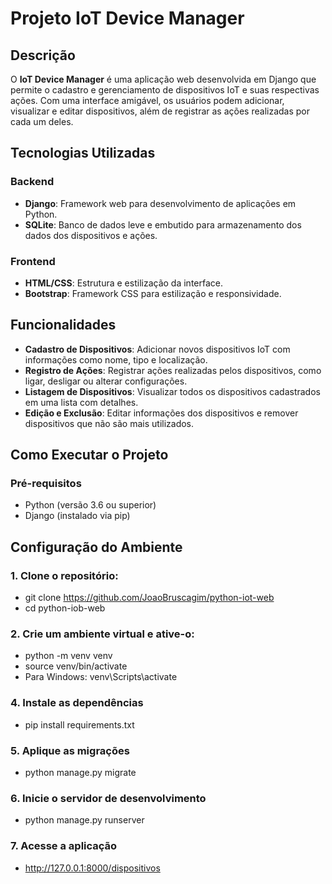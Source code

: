 # Projeto IoT Device Manager

## Descrição

O **IoT Device Manager** é uma aplicação web desenvolvida em Django que permite o cadastro e gerenciamento de dispositivos IoT e suas respectivas ações. Com uma interface amigável, os usuários podem adicionar, visualizar e editar dispositivos, além de registrar as ações realizadas por cada um deles.

## Tecnologias Utilizadas

### Backend
- **Django**: Framework web para desenvolvimento de aplicações em Python.
- **SQLite**: Banco de dados leve e embutido para armazenamento dos dados dos dispositivos e ações.

### Frontend
- **HTML/CSS**: Estrutura e estilização da interface.
- **Bootstrap**: Framework CSS para estilização e responsividade.

## Funcionalidades

- **Cadastro de Dispositivos**: Adicionar novos dispositivos IoT com informações como nome, tipo e localização.
- **Registro de Ações**: Registrar ações realizadas pelos dispositivos, como ligar, desligar ou alterar configurações.
- **Listagem de Dispositivos**: Visualizar todos os dispositivos cadastrados em uma lista com detalhes.
- **Edição e Exclusão**: Editar informações dos dispositivos e remover dispositivos que não são mais utilizados.

## Como Executar o Projeto

### Pré-requisitos

- Python (versão 3.6 ou superior)
- Django (instalado via pip)

## Configuração do Ambiente

### 1. Clone o repositório:
  - git clone https://github.com/JoaoBruscagim/python-iot-web
  - cd python-iob-web
   
### 2. Crie um ambiente virtual e ative-o:
  - python -m venv venv
  - source venv/bin/activate  
  - Para Windows: venv\Scripts\activate

### 4. Instale as dependências
  - pip install requirements.txt

### 5. Aplique as migrações
 - python manage.py migrate

### 6. Inicie o servidor de desenvolvimento
 - python manage.py runserver

### 7. Acesse a aplicação
- http://127.0.0.1:8000/dispositivos
